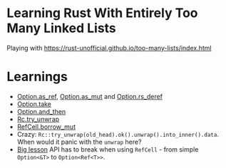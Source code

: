 # Learning Rust With Entirely Too Many Linked Lists

Playing with https://rust-unofficial.github.io/too-many-lists/index.html


# Learnings

- [Option.as_ref](https://doc.rust-lang.org/std/option/enum.Option.html#method.as_ref), [Option.as_mut](https://doc.rust-lang.org/std/option/enum.Option.html#method.as_mut) and [Option.rs_deref](https://doc.rust-lang.org/std/option/enum.Option.html#method.as_deref)
- [Option.take](https://doc.rust-lang.org/std/option/enum.Option.html#method.take)
- [Option.and_then](https://doc.rust-lang.org/std/option/enum.Option.html#method.and_then)
- [Rc.try_unwrap](https://doc.rust-lang.org/std/rc/struct.Rc.html#method.try_unwrap)
- [RefCell.borrow_mut](https://doc.rust-lang.org/std/cell/struct.RefCell.html#method.borrow_mut)
- Crazy: `Rc::try_unwrap(old_head).ok().unwrap().into_inner().data`. When would it panic with the `unwrap` here?
- [Big lesson](https://rust-unofficial.github.io/too-many-lists/fourth-peek.html) API has to break when using `RefCell` - from simple `Option<&T>` to `Option<Ref<T>>`.
